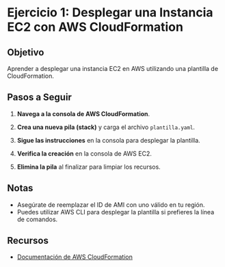 
# Ejercicio 1: Desplegar una Instancia EC2 con AWS CloudFormation

## Objetivo

Aprender a desplegar una instancia EC2 en AWS utilizando una plantilla de CloudFormation.

## Pasos a Seguir

1. **Navega a la consola de AWS CloudFormation**.

2. **Crea una nueva pila (stack)** y carga el archivo `plantilla.yaml`.

3. **Sigue las instrucciones** en la consola para desplegar la plantilla.

4. **Verifica la creación** en la consola de AWS EC2.

5. **Elimina la pila** al finalizar para limpiar los recursos.

## Notas

- Asegúrate de reemplazar el ID de AMI con uno válido en tu región.
- Puedes utilizar AWS CLI para desplegar la plantilla si prefieres la línea de comandos.

## Recursos

- [Documentación de AWS CloudFormation](https://docs.aws.amazon.com/cloudformation)
